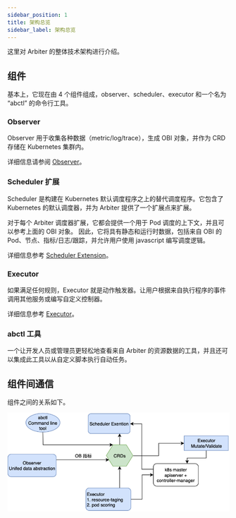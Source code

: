 ```yaml
---
sidebar_position: 1
title: 架构总览
sidebar_label: 架构总览
---
```


<!-- Cover the overall technical architecture of Arbiter. -->
这里对 Arbiter 的整体技术架构进行介绍。

<!--
## Components
Basically, it consists of 4 components by now, observer, scheduler, executor and a command line tool called 'abctl'.

### Observer
Observer is used to collect various data(metric/log/trace), generate the OBI object, and stored as CRDs inside Kubernetes.

Refer to the [Observer](./observer.md) for details.
-->
## 组件
基本上，它现在由 4 个组件组成，observer、scheduler、executor 和一个名为 “abctl” 的命令行工具。

### Observer
Observer 用于收集各种数据（metric/log/trace），生成 OBI 对象，并作为 CRD 存储在 Kubernetes 集群内。

详细信息请参阅 [Observer](./observer.md)。

<!--
### Scheduler Extension
Scheduler is an alternative scheduler built on top of Kubernetes default scheduler. It contains the default scheduler of Kubernetes and provide a extension point for Arbiter to extend.

For each Arbiter scheduler extension, it'll provide a context for pod scheduling, and can refer to the OBI object above. So it'll have both static and runtime data, including pod, node, metric/log/tracing from OBI, and allow user to write scheduing logic using javascript on their purpose.

Refer to the [Scheduler Extension](./scheduler-extension.md) for details.
-->
### Scheduler 扩展
Scheduler 是构建在 Kubernetes 默认调度程序之上的替代调度程序。它包含了 Kubernetes 的默认调度器，并为 Arbiter 提供了一个扩展点来扩展。

对于每个 Arbiter 调度器扩展，它都会提供一个用于 Pod 调度的上下文，并且可以参考上面的 OBI 对象。
因此，它将具有静态和运行时数据，包括来自 OBI 的 Pod、节点、指标/日志/跟踪，并允许用户使用 javascript 编写调度逻辑。

详细信息参考 [Scheduler Extension](./scheduler-extension.md)。

<!--
### Executor
Executor is the action trigger if any rule is satisfied. Let user to invoke other service or write custom controller based on events from executor.

Refer to the [Executor](./executor.md) for details.

### abctl tool
A tool to let developer or administrator to view resource data from Arbiter more easy, and can also integrate this tool to do automatic tasks from custom scripts.
-->
### Executor
如果满足任何规则，Executor 就是动作触发器。让用户根据来自执行程序的事件调用其他服务或编写自定义控制器。

详细信息参考 [Executor](./executor.md)。

### abctl 工具
一个让开发人员或管理员更轻松地查看来自 Arbiter 的资源数据的工具，并且还可以集成此工具以从自定义脚本执行自动任务。

<!--

## Communication between components
Here is the relationship between the components above.

![Interaction](./img/service-communication.png)
-->
## 组件间通信
组件之间的关系如下。

![相互作用](./img/service-communication.png)
